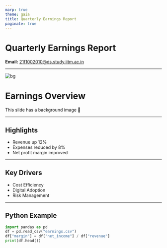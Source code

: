 ```yaml
---
marp: true
theme: gaia
title: Quarterly Earnings Report
paginate: true
---
```


# Quarterly Earnings Report

**Email:** 21f1002010@ds.study.iitm.ac.in

---

![bg](https://images.unsplash.com/photo-1520607162513-77705c0f0d4a)

# Earnings Overview

This slide has a background image 🎉

---

## Highlights

- Revenue up 12%
- Expenses reduced by 8%
- Net profit margin improved

---

## Key Drivers

- Cost Efficiency
- Digital Adoption
- Risk Management

---

## Python Example

```python
import pandas as pd
df = pd.read_csv("earnings.csv")
df["margin"] = df["net_income"] / df["revenue"]
print(df.head())
